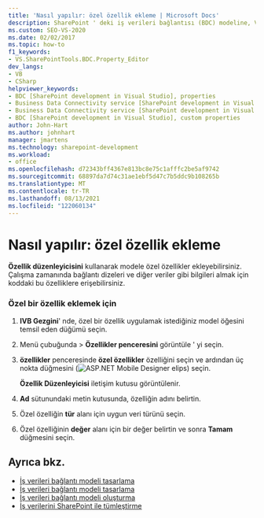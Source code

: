 ```yaml
---
title: 'Nasıl yapılır: özel özellik ekleme | Microsoft Docs'
description: SharePoint ' deki iş verileri bağlantısı (BDC) modeline, Visual Studio BDC Explorer 'daki özellik düzenleyicisini kullanarak özel bir özelliği nasıl ekleyeceğinizi öğrenin.
ms.custom: SEO-VS-2020
ms.date: 02/02/2017
ms.topic: how-to
f1_keywords:
- VS.SharePointTools.BDC.Property_Editor
dev_langs:
- VB
- CSharp
helpviewer_keywords:
- BDC [SharePoint development in Visual Studio], properties
- Business Data Connectivity service [SharePoint development in Visual Studio], properties
- Business Data Connectivity service [SharePoint development in Visual Studio], custom properties
- BDC [SharePoint development in Visual Studio], custom properties
author: John-Hart
ms.author: johnhart
manager: jmartens
ms.technology: sharepoint-development
ms.workload:
- office
ms.openlocfilehash: d72343bff4367e813bc8e75c1afffc2be5af9742
ms.sourcegitcommit: 68897da7d74c31ae1ebf5d47c7b5ddc9b108265b
ms.translationtype: MT
ms.contentlocale: tr-TR
ms.lasthandoff: 08/13/2021
ms.locfileid: "122060134"
---
```

# <a name="how-to-add-a-custom-property"></a>Nasıl yapılır: özel özellik ekleme
  **Özellik düzenleyicisini** kullanarak modele özel özellikler ekleyebilirsiniz. Çalışma zamanında bağlantı dizeleri ve diğer veriler gibi bilgileri almak için koddaki bu özelliklere erişebilirsiniz.

### <a name="to-add-a-custom-property"></a>Özel bir özellik eklemek için

1. **IVB Gezgini**' nde, özel bir özellik uygulamak istediğiniz model öğesini temsil eden düğümü seçin.

2. Menü çubuğunda   >  **Özellikler penceresini** görüntüle ' yi seçin.

3. **özellikler** penceresinde **özel özellikler** özelliğini seçin ve ardından üç nokta düğmesini (![ASP.NET Mobile Designer elips](../sharepoint/media/mwellipsis.gif "ASP.NET Mobil tasarımcı elips")) seçin.

     **Özellik Düzenleyicisi** iletişim kutusu görüntülenir.

4. **Ad** sütunundaki metin kutusunda, özelliğin adını belirtin.

5. Özel özelliğin **tür** alanı için uygun veri türünü seçin.

6. Özel özelliğinin **değer** alanı için bir değer belirtin ve sonra **Tamam** düğmesini seçin.

## <a name="see-also"></a>Ayrıca bkz.
- [İş verileri bağlantı modeli tasarlama](../sharepoint/designing-a-business-data-connectivity-model.md)
- [İş verileri bağlantı modeli tasarlama](../sharepoint/designing-a-business-data-connectivity-model.md)
- [İş verileri bağlantı modeli oluşturma](../sharepoint/creating-a-business-data-connectivity-model.md)
- [İş verilerini SharePoint ile tümleştirme](../sharepoint/integrating-business-data-into-sharepoint.md)

